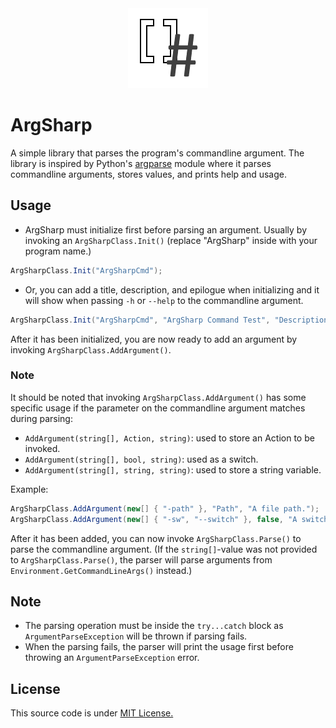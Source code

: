 <div style="text-align:center">
    <img src="https://github.com/PheeLeep/ArgSharp/blob/master/Images/ArgSharpIcon.png"/>
</div>

# ArgSharp
A simple library that parses the program's commandline argument. The library is inspired by Python's [argparse](https://docs.python.org/3/library/argparse.html) 
module where it parses commandline arguments, stores values, and prints help and usage.

## Usage

- ArgSharp must initialize first before parsing an argument. Usually by invoking an `ArgSharpClass.Init()` (replace "ArgSharp" inside with your program name.)
```csharp
ArgSharpClass.Init("ArgSharpCmd");
```
- Or, you can add a title, description, and epilogue when initializing and it will show when passing `-h` or `--help` to the commandline argument.
```csharp
ArgSharpClass.Init("ArgSharpCmd", "ArgSharp Command Test", "Description 1", "Epilogue");
```

After it has been initialized, you are now ready to add an argument by invoking `ArgSharpClass.AddArgument()`.
### Note
It should be noted that invoking `ArgSharpClass.AddArgument()` has some specific usage if the parameter on the commandline argument matches during parsing:
- `AddArgument(string[], Action, string)`: used to store an Action to be invoked.
- `AddArgument(string[], bool, string)`: used as a switch.
- `AddArgument(string[], string, string)`: used to store a string variable.

Example:
```csharp
ArgSharpClass.AddArgument(new[] { "-path" }, "Path", "A file path.");
ArgSharpClass.AddArgument(new[] { "-sw", "--switch" }, false, "A switch. ABCDEFGHIJKLM\nOPQRSTUIVWXYZ");
```
After it has been added, you can now invoke `ArgSharpClass.Parse()` to parse the commandline argument. (If the `string[]`-value was not provided to `ArgSharpClass.Parse()`,
the parser will parse arguments from `Environment.GetCommandLineArgs()` instead.)

## Note
- The parsing operation must be inside the `try...catch` block as `ArgumentParseException` will be thrown if parsing fails.
- When the parsing fails, the parser will print the usage first before throwing an `ArgumentParseException` error.

## License
This source code is under [MIT License.](https://github.com/PheeLeep/ArgSharp/blob/master/LICENSE.txt)
